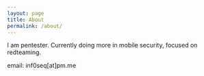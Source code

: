```yaml
---
layout: page
title: About
permalink: /about/
---
```


I am pentester. Currently doing more in mobile security, focused on redteaming.

email: inf0seq[at]pm.me
